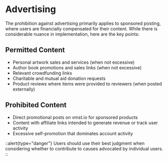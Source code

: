 # Advertising

The prohibition against advertising primarily applies to sponsored posting, where users are financially compensated for their content.
While there is considerable nuance in implementation, here are the key points:

## Permitted Content

- Personal artwork sales and services (when not excessive)
- Author book promotions and sales links (when not excessive)
- Relevant crowdfunding links
- Charitable and mutual aid donation requests
- Product reviews where items were provided to reviewers (when posted externally)

## Prohibited Content

- Direct promotional posts on vmst.io for sponsored products
- Content with affiliate links intended to generate revenue or track user activity
- Excessive self-promotion that dominates account activity

::alert{type="danger"}
Users should use their best judgment when considering whether to contribute to causes advocated by individual users.
::
